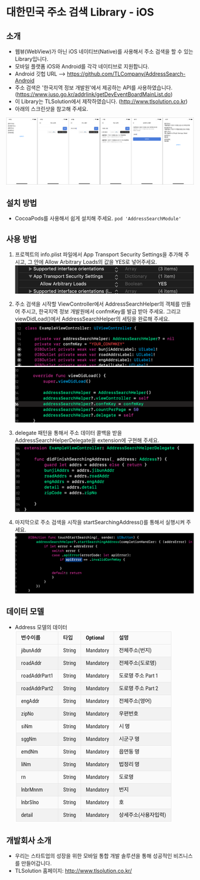 # 대한민국 주소 검색 Library - iOS
## 소개

- 웹뷰(WebView)가 아닌 iOS 네이티브(Native)를 사용해서 주소 검색을 할 수 있는 Library입니다. 
- 모바일 플랫폼 iOS와 Android를 각각 네이티브로 지원합니다.
- Android 깃헙 URL --> https://github.com/TLCompany/AddressSearch-Android 
- 주소 검색은 '한국지역 정보 개발원'에서 제공하는 API를 사용하였습니다. (https://www.juso.go.kr/addrlink/getDevEventBoardMainList.do)
- 이 Library는 TLSolution에서 제작하였습니다. (http://www.tlsolution.co.kr)
- 아래의 스크린샷을 참고해 주세요.

![intro.png](./Resources/Images/intro.png)







## 설치 방법
- CocoaPods를 사용해서 쉽게 설치해 주세요. 
`pod 'AddressSearchModule'`

## 사용 방법 
1. 프로젝트의 info.plist 파일에서 App Transport Security Settings을 추가해 주시고, 그 안에 Allow Arbitrary Loads의 값을 YES로 넣어주세요. 
![plist.png](./Resources/Images/plist.png)

2. 주소 검색을 시작할 ViewController에서 AddressSearchHelper의 객체를 만들어 주시고, 한국지역 정보 개발원에서 confmKey를 발급 받아 주세요. 그리고 viewDidLoad()에서 AddressSearchHelper의 세팅을 완료해 주세요.
![One.png](./Resources/Images/One.png)
![Two.png](./Resources/Images/Two.png)

3. delegate 패턴을 통해서 주소 데이터 콜백을 받을 AddressSearchHelperDelegate을 extension에 구현해 주세요.
![three.png](./Resources/Images/three.png)

4. 마지막으로 주소 검색을 시작을 startSearchingAddress()를 통해서 실행시켜 주세요.
![Four.png](./Resources/Images/Four.png)

## 데이터 모델
- Address 모델의 데이터
![dataModelTable.png](./Resources/Images/dataModelTable.png)



## 개발회사 소개 
- 우리는 스타트업의 성장을 위한 모바일 통합 개발 솔루션을 통해 성공적인 비즈니스를 만들어갑니다.
- TLSolution 홈페이지: http://www.tlsolution.co.kr/
